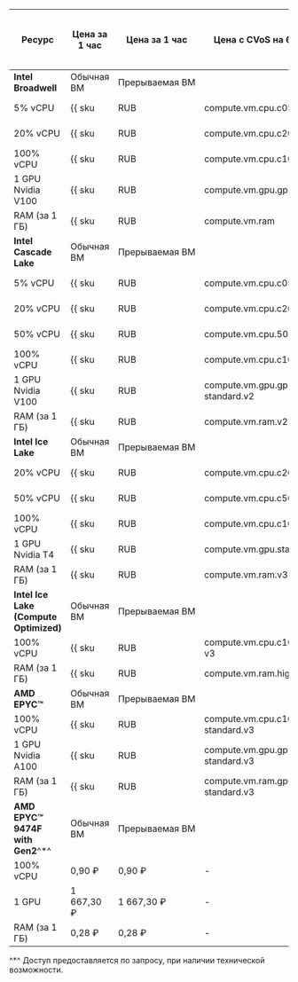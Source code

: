 | Ресурс | Цена за 1 час | Цена за 1 час | Цена с CVoS на 6 месяцев | Цена с CVoS на 1 год |
| --- | --- | --- | --- | --- |
| **Intel Broadwell** | Обычная ВМ | Прерываемая&nbsp;ВМ | | |
| 5% vCPU | {{ sku|RUB|compute.vm.cpu.c05|string }} | {{ sku|RUB|compute.vm.cpu.c05.preemptible|string }} | − | − |
| 20% vCPU | {{ sku|RUB|compute.vm.cpu.c20|string }} | {{ sku|RUB|compute.vm.cpu.c20.preemptible|string }} | − | − |
| 100% vCPU | {{ sku|RUB|compute.vm.cpu.c100|string }} | {{ sku|RUB|compute.vm.cpu.c100.preemptible|string }} | − | − |
| 1 GPU Nvidia V100 | {{ sku|RUB|compute.vm.gpu.gpu-standard|string }} | {{ sku|RUB|compute.vm.gpu.gpu-standard.preemptible|string }} | − | − |
| RAM (за 1 ГБ) | {{ sku|RUB|compute.vm.ram|string }} | {{ sku|RUB|compute.vm.ram.preemptible|string }} | − | − |
| **Intel Cascade Lake** | Обычная ВМ | Прерываемая&nbsp;ВМ | | |
| 5% vCPU | {{ sku|RUB|compute.vm.cpu.c05.v2|string }} | {{ sku|RUB|compute.vm.cpu.c05.preemptible.v2|string }} | − | − |
| 20% vCPU | {{ sku|RUB|compute.vm.cpu.c20.v2|string }} | {{ sku|RUB|compute.vm.cpu.c20.preemptible.v2|string }} | − | − |
| 50% vCPU | {{ sku|RUB|compute.vm.cpu.50.v2|string }} | {{ sku|RUB|compute.vm.cpu.c50.preemptible.v2|string }} | − | − |
| 100% vCPU | {{ sku|RUB|compute.vm.cpu.c100.v2|string }} | {{ sku|RUB|compute.vm.cpu.c100.preemptible.v2|string }} | {{ sku|RUB|v1.commitment.selfcheckout.m6.compute.vm.cpu.c100.standard.v2|string }} | {{ sku|RUB|v1.commitment.selfcheckout.y1.compute.vm.cpu.c100.standard.v2|string }} |
| 1 GPU Nvidia V100 | {{ sku|RUB|compute.vm.gpu.gpu-standard.v2|string }} | {{ sku|RUB|compute.vm.gpu.gpu-standard.preemptible.v2|string }} | − | − |
| RAM (за 1 ГБ) | {{ sku|RUB|compute.vm.ram.v2|string }} | {{ sku|RUB|compute.vm.ram.preemptible.v2|string }} | {{ sku|RUB|v1.commitment.selfcheckout.m6.compute.vm.ram.standard.v2|string }} | {{ sku|RUB|v1.commitment.selfcheckout.y1.compute.vm.ram.standard.v2|string }} |
| **Intel Ice Lake** | Обычная ВМ | Прерываемая&nbsp;ВМ | | |
| 20% vCPU | {{ sku|RUB|compute.vm.cpu.c20.v3|string }} | {{ sku|RUB|compute.vm.cpu.c20.preemptible.v3|string }} | − | − |
| 50% vCPU | {{ sku|RUB|compute.vm.cpu.c50.v3|string }} | {{ sku|RUB|compute.vm.cpu.c50.preemptible.v3|string }} | − | − |
| 100% vCPU | {{ sku|RUB|compute.vm.cpu.c100.v3|string }} | {{ sku|RUB|compute.vm.cpu.c100.preemptible.v3|string }} | {{ sku|RUB|v1.commitment.selfcheckout.m6.compute.vm.cpu.c100.standard.v3|string }} | {{ sku|RUB|v1.commitment.selfcheckout.y1.compute.vm.cpu.c100.standard.v3|string }} |
| 1 GPU Nvidia T4 | {{ sku|RUB|compute.vm.gpu.standard.v3-t4|string }} | {{ sku|RUB|compute.vm.gpu.standard.v3-t4.preemptible|string }} | − | − |
| RAM (за 1 ГБ) | {{ sku|RUB|compute.vm.ram.v3|string }} | {{ sku|RUB|compute.vm.ram.preemptible.v3|string }} | {{ sku|RUB|v1.commitment.selfcheckout.m6.compute.vm.ram.standard.v3|string }} | {{ sku|RUB|v1.commitment.selfcheckout.y1.compute.vm.ram.standard.v3|string }} |
| **Intel Ice Lake (Compute Optimized)** | Обычная ВМ | Прерываемая&nbsp;ВМ | | |
| 100% vCPU | {{ sku|RUB|compute.vm.cpu.c100.highfreq-v3|string }} | - | − | − |
| RAM (за 1 ГБ) | {{ sku|RUB|compute.vm.ram.highfreq-v3|string }} | - | − | − |
| **AMD EPYC™** | Обычная ВМ | Прерываемая&nbsp;ВМ | | |
| 100% vCPU | {{ sku|RUB|compute.vm.cpu.c100.gpu-standard.v3|string }} | {{ sku|RUB|compute.vm.cpu.c100.gpu-standard.preemptible.v3|string }} | − | − |
| 1 GPU Nvidia A100 | {{ sku|RUB|compute.vm.gpu.gpu-standard.v3|string }} | {{ sku|RUB|compute.vm.gpu.gpu-standard.preemptible.v3|string }} | − | − |
| RAM (за 1 ГБ) | {{ sku|RUB|compute.vm.ram.gpu-standard.v3|string }} | {{ sku|RUB|compute.vm.ram.gpu-standard.preemptible.v3|string }} | − | − |
| **AMD EPYC™ 9474F with Gen2**^*^ | Обычная ВМ | Прерываемая&nbsp;ВМ | | |
| 100% vCPU | 0,90 ₽ | 0,90 ₽ | - | - |
| 1 GPU | 1 667,30 ₽ | 1 667,30 ₽ | - | - |
| RAM (за 1 ГБ) | 0,28 ₽ | 0,28 ₽ | - | - |

^*^ Доступ предоставляется по запросу, при наличии технической возможности.


